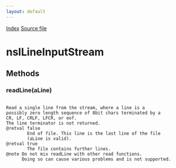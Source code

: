 ```yaml
---
layout: default
---
```

<div id='links'><a href="../index.html">Index</a>
<a href="http://dxr.mozilla.org/mozilla-central/source/xpcom/io/nsILineInputStream.idl">Source file</a>
</div>

# nsILineInputStream #

## Methods ##

### readLine(aLine) ###
<code>  
Read a single line from the stream, where a line is a   
possibly zero length sequence of 8bit chars terminated by a  
CR, LF, CRLF, LFCR, or eof.  
The line terminator is not returned.  
@retval false  
        End of file. This line is the last line of the file  
        (aLine is valid).  
@retval true  
        The file contains further lines.  
@note Do not mix readLine with other read functions.  
      Doing so can cause various problems and is not supported.  
  
</code>